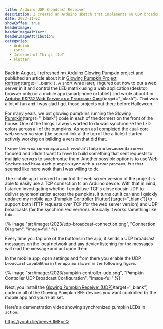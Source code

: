 ```yaml
---
title: Arduino UDP Broadcast Receiver
description: I created an Arduino sketch that implements an UDP broadcast receiver which allows me to control multiple Arduino devices simultaneously from a mobile app.
date: 2023-11-02
showCoffee: true
headerImage: 
headerImageAltText: 
headerImageAttribution: 
categories:
  - Arduino
  - ESP32
  - Internet of Things (IoT)
  - Flutter
---
```


Back in August, I refreshed my Arduino Glowing Pumpkin project and published an article about it in [Glowing Pumpkin Project Refresh](/posts/2023/glowing-pumpkin-project-refresh/){target="_blank"}. A short while later, I figured out how to put a web server in it and control the LED matrix using a web application (desktop browser only) or a mobile app (smartphone or tablet) and wrote about it in [Arduino ESP32 Web Server on a Processor Core](/posts/2023/arduino-esp32-web-server-on-a-processor-core/){target="_blank"}. That was a lot of fun and I was glad I got those projects out there before Halloween. 

For many years, we put glowing pumpkins running the [Glowing Pumpkin](https://github.com/johnwargo/glowing-pumpkin-trinket-neopixel){target="_blank"} code in each of the dormers on the front of the house. One of the things I always wanted to do was synchronize the LED colors across all of the pumpkins. As soon as I completed the dual-core web server version (the second link at the top of the article) I started actively working on building a version that did that.

I knew the web server approach wouldn't help me because its server focused and I didn't want to have to build something that sent requests to multiple servers to synchronize them. Another possible option is to use Web Sockets and have each pumpkin sync with a server process, but that seemed like more work than I was willing to do.

The mobile app I created to control the web server version of the project is able to easily use a TCP connection to an Arduino device. With that in mind, I started investigating whether I could use TCP's close cousin UDP to deliver synchronization across the pumpkins. It turns out it can and I quickly updated my mobile app ([Pumpkin Controller (Flutter)](https://github.com/fumblystuff/pumpkin-controller-app-flutter){target="_blank"}) to support both HTTP requests over TCP (for the web server version) and UDP broadcasts (for the synchronized version). Basically it works something like this:

{% image "src/images/2023/udp-broadcast-connection.png", "Connection Diagram", "image-full" %}

Every time you tap one of the buttons in the app, it sends a UDP broadcast messages on the local network and any device listening for the messages will read the message and act upon them.

In the mobile app, open settings and from there you enable the UDP broadcast capabilities in the app as shown in the following figure. 

{% image "src/images/2023/pumpkin-controller-udp.png", "Pumpkin Controller UDP Broadcast Configuration", "image-full" %}

Next, you install the [Glowing Pumpkin Receiver (UDP)](https://github.com/johnwargo/glowing-pumpkin-receiver-udp){target="_blank"} code on all of the Glowing Pumpkin BFF devices you want controlled by the mobile app and you're all set.

Here's a demonstration video showing synchronized pumpkin LEDs in action.

https://youtu.be/beevHJM8poQ

